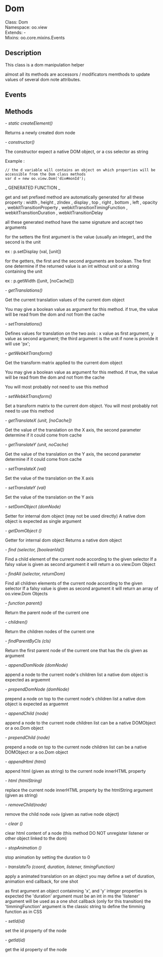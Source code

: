 Dom
=====

  Class: Dom  
  Namespace: oo.view  
  Extends: -  
  Mixins: oo.core.mixins.Events


Description
-----------

  This class is a dom manipulation helper

  almost all its methods are accessors / modificators memthods to update values of several dom note attributes.


Events
------


Methods
-------

  _- static createElement()_

  Returns a newly created dom node



  _- constructor()_

  The constructor expect a native DOM object, or a css selector as string

  Example :

    // the d variable will contains an object on which properties will be accessible from the Dom class methods
    var d = new oo.view.Dom('div#monId');


  _ GENERATED FUNCTION _

  get and set prefixed method are automatically generated for all these property : 
  width , height , zIndex , display , top , right , bottom , left , opacity , webkitTransitionProperty , webkitTransitionTimingFunction , webkitTransitionDuration , webkitTransitionDelay

  all these generated method have the same signature and accept two arguments

  for the setters the first argument is the value (usually an integer), and the second is the unit

  ex : p.setDisplay (val, [unit])


  for the getters, the first and the second arguments are boolean. The first one determine if the returned value is an int without unit or a string containing the unit

  ex : p.getWidth ([unit, [noCache]])



  _- getTranslations()_

  Get the current translation values of the current dom object

  You may give a boolean value as argument for this method. if true, the value will be read from the dom and not from the cache



  _- setTranslations()_

  Defines values for translation on the two axis : x value as first argument, y value as second argument; the third argument is the unit if none is provide it will use 'px';



  _- getWebkitTransform()_

  Get the transform matrix applied to the current dom object

  You may give a boolean value as argument for this method. if true, the value will be read from the dom and not from the cache

  You will most probably not need to use this method 



  _- setWebkitTransform()_

  Set a transform matrix to the current dom object.
  You will most probably not need to use this method 



  _- getTranslateX (unit, [noCache])_

  Get the value of the translation on the X axis, the second parameter determine if it could come from cache



  _- getTranslateY (unit, noCache)_

  Get the value of the translation on the Y axis, the second parameter determine if it could come from cache



  _- setTranslateX (val)_

  Set the value of the translation on the X axis



  _- setTranslateY (val)_

  Set the value of the translation on the Y axis



  _- setDomObject (domNode)_

  Setter for internal dom object (may not be used directly)
  A native dom object is expected as single argument



  _- getDomObject ()_

  Getter for internal dom object
  Returns a native dom object



  _- find (selector, [booleanVal])_

  Find a child element of the current node according to the given selector
  If a falsy value is given as second argument it will return a oo.view.Dom Object



  _- findAll (selector, returnDom)_

  Find all children elements of the current node according to the given selector
  If a falsy value is given as second argument it will return an array of oo.view.Dom Objects




  _- function parent()_

  Return the parent node of the current one



  _- children()_

  Return the children nodes of the current one



  _- findParentByCls (cls)_

  Return the first parent node of the current one that has the cls given as argument



  _- appendDomNode (domNode)_

  append a node to the current node's children list
  a native dom object is expected as arguemnt



  _- prependDomNode (domNode)_

  prepend a node on top to the current node's children list
  a native dom object is expected as arguemnt



  _- appendChild (node)_

  append a node to the current node children list
  can be a native DOMObject or a oo.Dom object



  _- prependChild (node)_

  prepend a node on top to the current node children list
  can be a native DOMObject or a oo.Dom object



  _- appendHtml (html)_

  append html (given as string) to the current node innerHTML property



  _- html (htmlString)_

  replace the current node innerHTML property by the htmlString argument (given as string)



  _- removeChild(node)_

  remove the child node `node` (given as native node object)



  _- clear ()_

  clear html content of a node (this method DO NOT unregister listener or other object linked to the dom)



  _- stopAnimation ()_

  stop animation by setting the duration to 0



  _- translateTo (coord, duration, listener, timingFunction)_

  apply a animated translation on an object
  you may define a set of duration, animation end callback, for one shot

  as first argument an object containning 'x', and 'y' integer properties is expected
  the 'duration' argument must be an int in ms
  the 'listener' argument will be used as a one shot callback (only for this transition)
  the 'timmingFunction' argument is the classic string to define the timming function as in CSS



  _- setId(id)_

  set the id property of the node



  _- getId(id)_

  get the id property of the node


